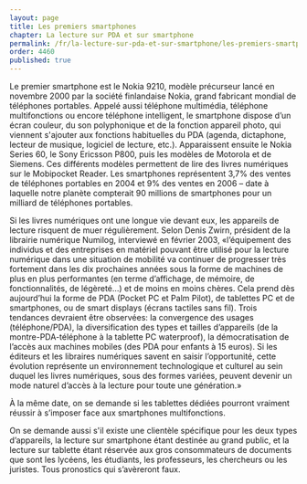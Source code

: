 ```yaml
---
layout: page
title: Les premiers smartphones
chapter: La lecture sur PDA et sur smartphone
permalink: /fr/la-lecture-sur-pda-et-sur-smartphone/les-premiers-smartphones/
order: 4460
published: true
---
```

<p>Le premier smartphone est le Nokia 9210, modèle précurseur lancé en novembre 2000 par la société finlandaise Nokia, grand fabricant mondial de téléphones portables. Appelé aussi téléphone multimédia, téléphone multifonctions ou encore téléphone intelligent, le smartphone dispose d’un écran couleur, du son polyphonique et de la fonction appareil photo, qui viennent s'ajouter aux fonctions habituelles du PDA (agenda, dictaphone, lecteur de musique, logiciel de lecture, etc.). Apparaissent ensuite le Nokia Series 60, le Sony Ericsson P800, puis les modèles de Motorola et de Siemens. Ces différents modèles permettent de lire des livres numériques sur le Mobipocket Reader. Les smartphones représentent 3,7% des ventes de téléphones portables en 2004 et 9% des ventes en 2006 – date à laquelle notre planète compterait 90 millions de smartphones pour un milliard de téléphones portables.</p>

<p>Si les livres numériques ont une longue vie devant eux, les appareils de lecture risquent de muer régulièrement. Selon Denis Zwirn, président de la librairie numérique Numilog, interviewé en février 2003, «l’équipement des individus et des entreprises en matériel pouvant être utilisé pour la lecture numérique dans une situation de mobilité va continuer de progresser très fortement dans les dix prochaines années sous la forme de machines de plus en plus performantes (en terme d’affichage, de mémoire, de fonctionnalités, de légèreté...) et de moins en moins chères. Cela prend dès aujourd’hui la forme de PDA (Pocket PC et Palm Pilot), de tablettes PC et de smartphones, ou de smart displays (écrans tactiles sans fil). Trois tendances devraient être observées: la convergence des usages (téléphone/PDA), la diversification des types et tailles d’appareils (de la montre-PDA-téléphone à la tablette PC waterproof), la démocratisation de l’accès aux machines mobiles (des PDA pour enfants à 15 euros). Si les éditeurs et les libraires numériques savent en saisir l’opportunité, cette évolution représente un environnement technologique et culturel au sein duquel les livres numériques, sous des formes variées, peuvent devenir un mode naturel d’accès à la lecture pour toute une génération.»</p>

<p>À la même date, on se demande si les tablettes dédiées pourront vraiment réussir à s’imposer face aux smartphones multifonctions.</p>

<p>On se demande aussi s'il existe une clientèle spécifique pour les deux types d’appareils, la lecture sur smartphone étant destinée au grand public, et la lecture sur tablette étant réservée aux gros consommateurs de documents que sont les lycéens, les étudiants, les professeurs, les chercheurs ou les juristes. Tous pronostics qui s’avèreront faux.</p>